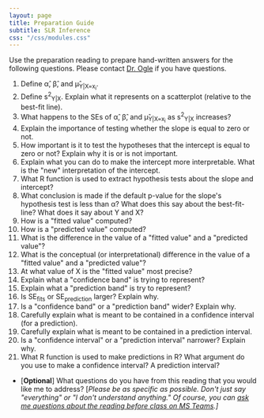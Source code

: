 ```yaml
---
layout: page
title: Preparation Guide
subtitle: SLR Inference
css: "/css/modules.css"
---
```


<div class="alert alert-warning">
Use the preparation reading to prepare hand-written answers for the following questions. Please contact <a href="https://teams.microsoft.com/l/channel/19%3aebdb6d98f8c748818228211aeea11139%40thread.tacv2/Class%2520Preparation%2520Reading%2520Questions?groupId=6aaae687-f6ed-4518-b9ed-3986bc9e6f4f&tenantId=b70d8bab-80b6-4766-b5da-fcfdabdf71c7)" target="_blank">Dr. Ogle</a> if you have questions.
</div>

1. Define &alpha;&#770;, &beta;&#770;, and &mu;&#770;<sub>Y|X=x<sub>i</sub></sub>.
1. Define s<sup>2</sup><sub>Y|X</sub>. Explain what it represents on a scatterplot (relative to the best-fit line).
1. What happens to the SEs of &alpha;&#770;, &beta;&#770;, and &mu;&#770;<sub>Y|X=x<sub>i</sub></sub> as s<sup>2</sup><sub>Y|X</sub> increases?
1. Explain the importance of testing whether the slope is equal to zero or not.
1. How important is it to test the hypotheses that the intercept is equal to zero or not? Explain why it is or is not important.
1. Explain what you can do to make the intercept more interpretable. What is the "new" interpretation of the intercept.
1. What R function is used to extract hypothesis tests about the slope and intercept?
1. What conclusion is made if the default p-value for the slope's hypothesis test is less than &alpha;? What does this say about the best-fit-line? What does it say about Y and X?
1. How is a "fitted value" computed?
1. How is a "predicted value" computed?
1. What is the difference in the value of a "fitted value" and a "predicted value"?
1. What is the conceptual (or interpretational) difference in the value of a "fitted value" and a "predicted value"?
1. At what value of X is the "fitted value" most precise?
1. Explain what a "confidence band" is trying to represent?
1. Explain what a "prediction band" is try to represent?
1. Is SE<sub>fits</sub> or SE<sub>prediction</sub> larger? Explain why.
1. Is a "confidence band" or a "prediction band" wider? Explain why.
1. Carefully explain what is meant to be contained in a confidence interval (for a prediction).
1. Carefully explain what is meant to be contained in a prediction interval.
1. Is a "confidence interval" or a "prediction interval" narrower? Explain why.
1. What R function is used to make predictions in R? What argument do you use to make a confidence interval? A prediction interval?

<ul>
<li>[<b>Optional</b>] What questions do you have from this reading that you would like me to address? [<i>Please be as specific as possible. Don't just say "everything" or "I don't understand anything." Of course, you can <a href="https://teams.microsoft.com/l/channel/19%3aebdb6d98f8c748818228211aeea11139%40thread.tacv2/Class%2520Preparation%2520Reading%2520Questions?groupId=6aaae687-f6ed-4518-b9ed-3986bc9e6f4f&tenantId=b70d8bab-80b6-4766-b5da-fcfdabdf71c7" target="_blank">ask me questions about the reading before class on MS Teams</a>.]</i></li>
</ul>
